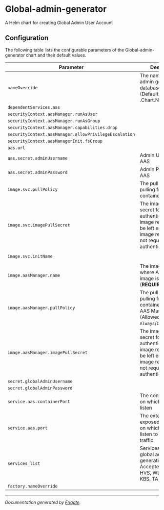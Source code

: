 
Global-admin-generator
===========

A Helm chart for creating Global Admin User Account


## Configuration

The following table lists the configurable parameters of the Global-admin-generator chart and their default values.

| Parameter                | Description             | Default        |
| ------------------------ | ----------------------- | -------------- |
| `nameOverride` | The name for global admin generator database chart (Default: .Chart.Name) | `""` |
| `dependentServices.aas` |  | `"aas"` |
| `securityContext.aasManager.runAsUser` |  | `1001` |
| `securityContext.aasManager.runAsGroup` |  | `1001` |
| `securityContext.aasManager.capabilities.drop` |  | `["all"]` |
| `securityContext.aasManager.allowPrivilegeEscalation` |  | `false` |
| `securityContext.aasManagerInit.fsGroup` |  | `1001` |
| `aas.url` |  | `null` |
| `aas.secret.adminUsername` | Admin Username for AAS | `null` |
| `aas.secret.adminPassword` | Admin Password for AAS | `null` |
| `image.svc.pullPolicy` | The pull policy for pulling from container registry | `"Always"` |
| `image.svc.imagePullSecret` | The image pull secret for authenticating with image registry, can be left empty if image registry does not require authentication | `null` |
| `image.svc.initName` |  | `"<user input>"` |
| `image.aasManager.name` | The image registry where AAS Manager image is pushed<br> (**REQUIRED**) | `"<user input>"` |
| `image.aasManager.pullPolicy` | The pull policy for pulling from container registry for AAS Manager<br> (Allowed values: `Always`/`IfNotPresent`) | `"Always"` |
| `image.aasManager.imagePullSecret` | The image pull secret for authenticating with image registry, can be left empty if image registry does not require authentication | `null` |
| `secret.globalAdminUsername` |  | `null` |
| `secret.globalAdminPassword` |  | `null` |
| `service.aas.containerPort` | The containerPort on which AAS can listen | `8444` |
| `service.aas.port` | The externally exposed NodePort on which AAS can listen to external traffic | `30444` |
| `services_list` | Services list for global admin token generation. Accepted values HVS, WLS, WLA, KBS, TA | `[null, null]` |
| `factory.nameOverride` |  | `""` |



---
_Documentation generated by [Frigate](https://frigate.readthedocs.io)._

